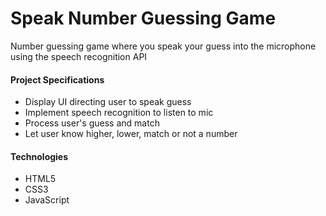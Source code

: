 # Speak Number Guessing Game
Number guessing game where you speak your guess into the microphone using the speech recognition API

#### Project Specifications
- Display UI directing user to speak guess
- Implement speech recognition to listen to mic
- Process user's guess and match
- Let user know higher, lower, match or not a number

#### Technologies
- HTML5
- CSS3
- JavaScript